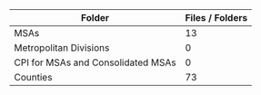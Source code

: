 | Folder                             |   Files / Folders |
|------------------------------------|-------------------|
| MSAs                               |                13 |
| Metropolitan Divisions             |                 0 |
| CPI for MSAs and Consolidated MSAs |                 0 |
| Counties                           |                73 |